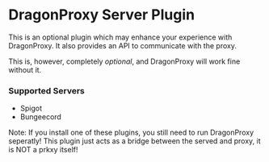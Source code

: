DragonProxy Server Plugin
=========================

This is an optional plugin which may enhance your experience with DragonProxy. It also provides an API to communicate with the proxy.

This is, however, completely *optional*, and DragonProxy will work fine without it.

### Supported Servers
* Spigot
* Bungeecord

Note: If you install one of these plugins, you still need to run DragonProxy seperatly! This plugin just acts as a bridge between the served and proxy, it is NOT a prkxy itself!
